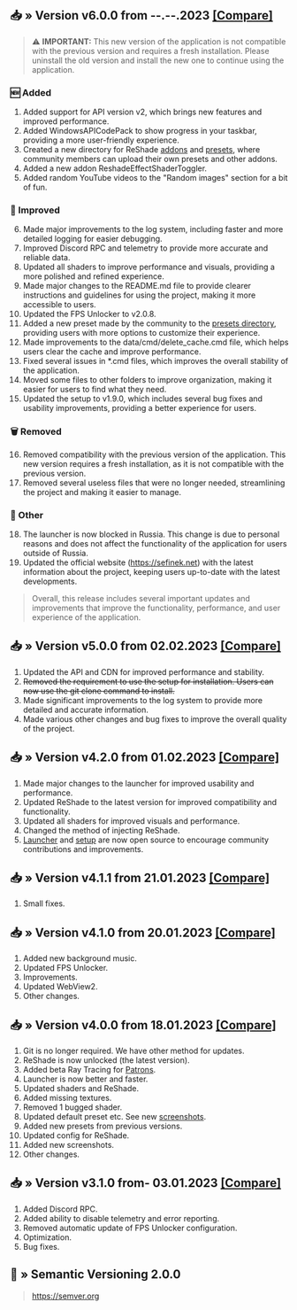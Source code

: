 ## 📥 » Version v6.0.0 from --.--.2023 [[Compare]](https://github.com/sefinek24/Genshin-Impact-ReShade/compare/v5.0.0...v6.0.0)
> ⚠️ **IMPORTANT:** This new version of the application is not compatible with the previous version and requires a fresh installation. Please uninstall the old version and install the new one to continue using the application.

### 🆕 Added
1. Added support for API version v2, which brings new features and improved performance.
2. Added WindowsAPICodePack to show progress in your taskbar, providing a more user-friendly experience.
3. Created a new directory for ReShade [addons](data/reshade/addons) and [presets](data/presets/Made%20by%20community), where community members can upload their own presets and other addons.
4. Added a new addon ReshadeEffectShaderToggler.
5. Added random YouTube videos to the "Random images" section for a bit of fun.

### 🔑 Improved
6. Made major improvements to the log system, including faster and more detailed logging for easier debugging.
7. Improved Discord RPC and telemetry to provide more accurate and reliable data.
8. Updated all shaders to improve performance and visuals, providing a more polished and refined experience.
9. Made major changes to the README.md file to provide clearer instructions and guidelines for using the project, making it more accessible to users.
10. Updated the FPS Unlocker to v2.0.8.
11. Added a new preset made by the community to the [presets directory](data/presets/Made%20by%20community), providing users with more options to customize their experience.
12. Made improvements to the data/cmd/delete_cache.cmd file, which helps users clear the cache and improve performance.
13. Fixed several issues in *.cmd files, which improves the overall stability of the application.
14. Moved some files to other folders to improve organization, making it easier for users to find what they need.
15. Updated the setup to v1.9.0, which includes several bug fixes and usability improvements, providing a better experience for users.

### 🗑️ Removed
16. Removed compatibility with the previous version of the application. This new version requires a fresh installation, as it is not compatible with the previous version.
17. Removed several useless files that were no longer needed, streamlining the project and making it easier to manage.

### 🌠 Other
18. The launcher is now blocked in Russia. This change is due to personal reasons and does not affect the functionality of the application for users outside of Russia.
19. Updated the official website (https://sefinek.net) with the latest information about the project, keeping users up-to-date with the latest developments.

> Overall, this release includes several important updates and improvements that improve the functionality, performance, and user experience of the application.

## 📥 » Version v5.0.0 from 02.02.2023 [[Compare]](https://github.com/sefinek24/Genshin-Impact-ReShade/compare/v4.2.0...v5.0.0)
1. Updated the API and CDN for improved performance and stability.
2. ~~Removed the requirement to use the setup for installation. Users can now use the git clone command to install.~~
3. Made significant improvements to the log system to provide more detailed and accurate information.
4. Made various other changes and bug fixes to improve the overall quality of the project.

## 📥 » Version v4.2.0 from 01.02.2023 [[Compare]](https://github.com/sefinek24/Genshin-Impact-ReShade/compare/v4.1.1...v4.2.0)
1. Made major changes to the launcher for improved usability and performance.
2. Updated ReShade to the latest version for improved compatibility and functionality.
3. Updated all shaders for improved visuals and performance.
4. Changed the method of injecting ReShade.
5. [Launcher](https://github.com/sefinek24/genshin-mod-launcher) and [setup](https://github.com/sefinek24/genshin-mod-setup) are now open source to encourage community contributions and improvements.

## 📥 » Version v4.1.1 from 21.01.2023 [[Compare]](https://github.com/sefinek24/Genshin-Impact-ReShade/compare/v4.1.0...v4.1.1)
1. Small fixes.

## 📥 » Version v4.1.0 from 20.01.2023 [[Compare]](https://github.com/sefinek24/Genshin-Impact-ReShade/compare/v4.0.0...v4.1.0)
1. Added new background music.
2. Updated FPS Unlocker.
3. Improvements.
4. Updated WebView2.
5. Other changes.

## 📥 » Version v4.0.0 from 18.01.2023 [[Compare]](https://github.com/sefinek24/Genshin-Impact-ReShade/compare/v3.1.0...v4.0.0)
1. Git is no longer required. We have other method for updates.
2. ReShade is now unlocked (the latest version).
3. Added beta Ray Tracing for [Patrons](https://www.patreon.com/sefinek).
4. Launcher is now better and faster.
5. Updated shaders and ReShade.
6. Added missing textures.
7. Removed 1 bugged shader.
8. Updated default preset etc. See new [screenshots](https://sefinek.net/genshin-impact-reshade/gallery/v4.0.0).
9. Added new presets from previous versions.
10. Updated config for ReShade.
11. Added new screenshots.
12. Other changes.

## 📥 » Version v3.1.0 from- 03.01.2023 [[Compare]](https://github.com/sefinek24/Genshin-Impact-ReShade/compare/v3.0.1...v3.1.0)
1. Added Discord RPC.
2. Added ability to disable telemetry and error reporting.
3. Removed automatic update of FPS Unlocker configuration.
4. Optimization.
5. Bug fixes.

## 📝 » Semantic Versioning 2.0.0
> https://semver.org